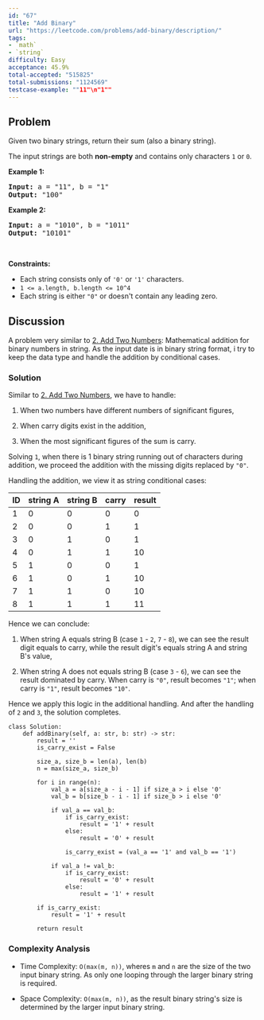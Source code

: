 ```yaml
---
id: "67"
title: "Add Binary"
url: "https://leetcode.com/problems/add-binary/description/"
tags:
- `math`
- `string`
difficulty: Easy
acceptance: 45.9%
total-accepted: "515825"
total-submissions: "1124569"
testcase-example: ""11"\n"1""
---
```


## Problem

<p>Given two binary strings, return their sum (also a binary string).</p>

<p>The input strings are both <strong>non-empty</strong> and contains only characters <code>1</code> or&nbsp;<code>0</code>.</p>

<p><strong>Example 1:</strong></p>

<pre>
<strong>Input:</strong> a = &quot;11&quot;, b = &quot;1&quot;
<strong>Output:</strong> &quot;100&quot;</pre>

<p><strong>Example 2:</strong></p>

<pre>
<strong>Input:</strong> a = &quot;1010&quot;, b = &quot;1011&quot;
<strong>Output:</strong> &quot;10101&quot;</pre>

<p>&nbsp;</p>
<p><strong>Constraints:</strong></p>

<ul>
	<li>Each string consists only of <code>&#39;0&#39;</code> or <code>&#39;1&#39;</code> characters.</li>
	<li><code>1 &lt;= a.length, b.length &lt;= 10^4</code></li>
	<li>Each string is either <code>&quot;0&quot;</code> or doesn&#39;t contain any leading zero.</li>
</ul>

## Discussion

A problem very similar to [2. Add Two Numbers](./2_add-two-numbers.md):
Mathematical addition for binary numbers in string. As the input date is
in binary string format, i try to keep the data type and handle the addition
by conditional cases.

### Solution

Similar to [2. Add Two Numbers](./2_add-two-numbers.md), we have to handle:

1. When two numbers have different numbers of significant figures,

1. When carry digits exist in the addition,

1. When the most significant figures of the sum is carry.

Solving `1`, when there is 1 binary string running out of characters during
addition, we proceed the addition with the missing digits replaced by `"0"`.

Handling the addition, we view it as string conditional cases:

|  ID | string A | string B | carry | result |
| --- |-------- | -------- | ----- | ------ |
|   1 |       0 |        0 |     0 |      0 |
|   2 |       0 |        0 |     1 |      1 |
|   3 |       0 |        1 |     0 |      1 |
|   4 |       0 |        1 |     1 |     10 |
|   5 |       1 |        0 |     0 |      1 |
|   6 |       1 |        0 |     1 |     10 |
|   7 |       1 |        1 |     0 |     10 |
|   8 |       1 |        1 |     1 |     11 |

Hence we can conclude:

1. When string A equals string B (case `1` - `2`, `7` - `8`), we can see the
   result digit equals to carry, while the result digit's equals string A
   and string B's value,

1. When string A does not equals string B (case `3` - `6`), we can see the
   result dominated by carry. When carry is `"0"`, result becomes `"1"`;
   when carry is `"1"`, result becomes `"10"`.

Hence we apply this logic in the additional handling. And after the handling of
`2` and `3`, the solution completes.

```py3
class Solution:
    def addBinary(self, a: str, b: str) -> str:
        result = ''
        is_carry_exist = False

        size_a, size_b = len(a), len(b)
        n = max(size_a, size_b)

        for i in range(n):
            val_a = a[size_a - i - 1] if size_a > i else '0'
            val_b = b[size_b - i - 1] if size_b > i else '0'

            if val_a == val_b:
                if is_carry_exist:
                    result = '1' + result
                else:
                    result = '0' + result

                is_carry_exist = (val_a == '1' and val_b == '1')

            if val_a != val_b:
                if is_carry_exist:
                    result = '0' + result
                else:
                    result = '1' + result

        if is_carry_exist:
            result = '1' + result

        return result
```

### Complexity Analysis

- Time Complexity: `O(max(m, n))`, wheres `m` and `n` are the size of the two
  input binary string. As only one looping through the larger binary string is
  required.

- Space Complexity: `O(max(m, n))`, as the result binary string's size is
  determined by the larger input binary string.
